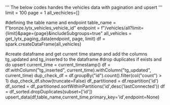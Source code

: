 '''
The below codes handes the vehicles data with pagination and upsert
'''
limit = 100
page = 1
all_vechicles=[]

#defining the table name and endpoint
table_name = f"bronze.lytx_vehicles_vehicle_id"
endpoint = f"/vehicles/all?limit={limit}&page={page}&includeSubgroups=true"
all_vehicles = get_lytx_paging_data(endpoint, page, limit)
df = spark.createDataFrame(all_vehicles)

#create dataframe and get current time stamp and add the columns tg_updated and tg_inserted to the dataframe
#drop duplicates if exists and do upsert
current_time = current_timestamp()
df = df.withColumn("tg_inserted", current_time).withColumn("tg_updated", current_time)
dup_check_df = df.groupBy("id").count().filter(col("count") > 1)
dup_check_df.show(truncate=False)
df_partitioned = df.repartition('id')
df_sorted = df_partitioned.sortWithinPartitions('id',desc('lastConnected'))
df = df_sorted.dropDuplicates(subset=['id'])
upsert_data(df,table_name,current_time,primary_key='id',endpoint=None)
